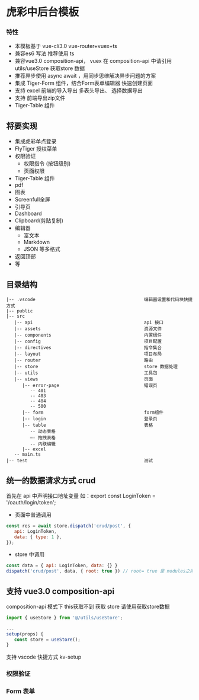 # 虎彩中后台模板

### 特性
- 本模板基于 vue-cli3.0 vue-router+vuex+ts 
- 兼容es6 写法 推荐使用 ts
- 兼容vue3.0 composition-api， vuex 在 composition-api 中请引用 utils/useStore 获取store 数据
- 推荐异步使用 async await ，用同步思维解决异步问题的方案
- 集成 Tiger-Form 组件，结合Form表单编辑器 快速创建页面
- 支持 excel 前端的导入导出 多表头导出、 选择数据导出
- 支持 前端导出zip文件
- Tiger-Table 组件

## 将要实现
- 集成虎彩单点登录
- FlyTiger 授权菜单
- 权限验证
  - 权限指令 (按钮级别)
  - 页面权限
- Tiger-Table 组件
- pdf
- 图表
- Screenfull全屏
- 引导页
- Dashboard
- Clipboard(剪贴复制)
- 编辑器
  - 富文本
  - Markdown
  - JSON 等多格式
- 返回顶部
- 等

## 目录结构
```
|-- .vscode                                         编辑器设置和代码块快捷方式
|-- public
|-- src
   |-- api                                          api 接口
   |-- assets                                       资源文件
   |-- components                                   内置组件
   |-- config                                       项目配置
   |-- directives                                   指令集合
   |-- layout                                       项目布局
   |-- router                                       路由
   |-- store                                        store 数据处理
   |-- utils                                        工具包
   |-- views                                        页面
      |-- error-page                                错误页
         -- 401
         -- 403
         -- 404
         -- 500
      |-- form                                      form组件
      |-- login                                     登录页
      |-- table                                     表格
         -- 动态表格
         —- 拖拽表格
         -- 内联编辑
      |-- excel
   -- main.ts
|-- test                                            测试
``` 

## 统一的数据请求方式 crud

首先在 api 中声明接口地址变量 如：export const LoginToken = '/oauth/login/token';

- 页面中普通调用
```js
const res = await store.dispatch('crud/post', {
   api: LoginToken,
   data: { type: 1 },
});
```
- store 中调用
```js
const data = { api: LoginToken, data: {} }
dispatch('crud/post', data, { root: true }) // root= true 是 modules之间调用 必须的
```


## 支持 vue3.0 composition-api

composition-api 模式下 this获取不到 获取 store 请使用获取store数据 
```js
import { useStore } from '@/utils/useStore';

...
setup(props) {
   const store = useStore();
}
```
支持 vscode 快捷方式 kv-setup

### 权限验证

### Form 表单


